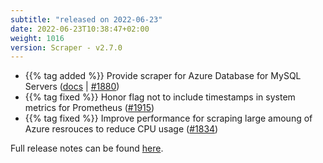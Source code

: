 ```yaml
---
subtitle: "released on 2022-06-23"
date: 2022-06-23T10:38:47+02:00
weight: 1016
version: Scraper - v2.7.0
---
```


- {{% tag added %}} Provide scraper for Azure Database for MySQL Servers  ([docs](https://docs.promitor.io/v2.x/scraping/providers/mysql/)
 | [#1880](https://github.com/tomkerkhove/promitor/issues/324))
- {{% tag fixed %}} Honor flag not to include timestamps in system metrics for Prometheus ([#1915](https://github.com/tomkerkhove/promitor/pull/1915))
- {{% tag fixed %}} Improve performance for scraping large amoung of Azure resrouces to reduce CPU usage ([#1834](https://github.com/tomkerkhove/promitor/issues/1834))

Full release notes can be found [here](https://github.com/tomkerkhove/promitor/releases/tag/Scraper-v2.7.0).
